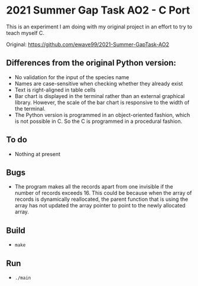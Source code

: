 # 2021 Summer Gap Task AO2 - C Port

This is an experiment I am doing with my original project in an effort to try 
to teach myself C.

Original: <https://github.com/ewave99/2021-Summer-GapTask-AO2>

## Differences from the original Python version:

- No validation for the input of the species name
- Names are case-sensitive when checking whether they already exist
- Text is right-aligned in table cells
- Bar chart is displayed in the terminal rather than an external graphical
  library. However, the scale of the bar chart is responsive to the width of the
  terminal.
- The Python version is programmed in an object-oriented fashion, which is
  not possible in C. So the C is programmed in a procedural fashion.

## To do

- Nothing at present

## Bugs

- The program makes all the records apart from one invisible if the number of records exceeds 16.
  This could be because when the array of records is dynamically reallocated, the parent function
  that is using the array has not updated the array pointer to point to the newly allocated array.

## Build

- `make`

## Run

- `./main`
